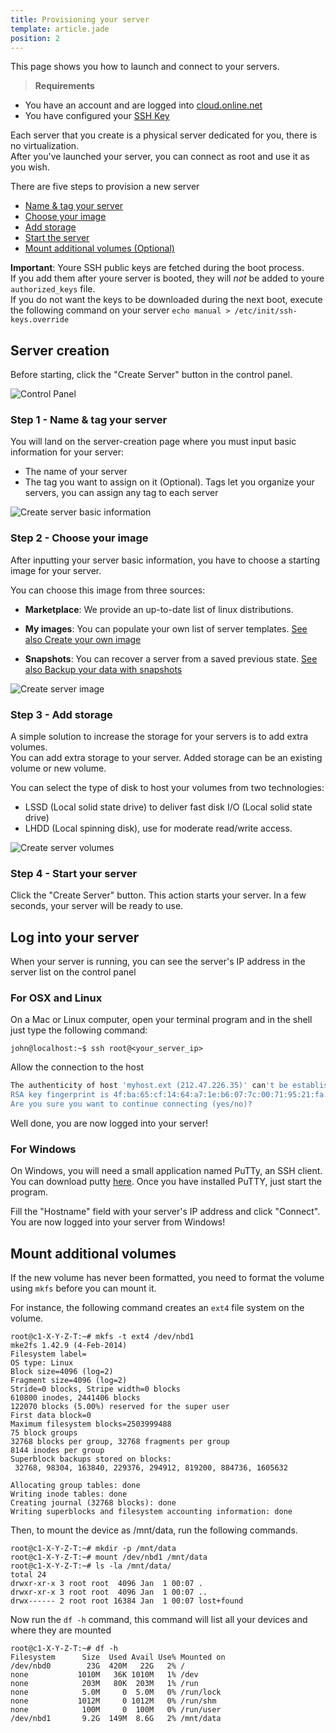 ```yaml
---
title: Provisioning your server
template: article.jade
position: 2
---
```


This page shows you how to launch and connect to your servers.

> <strong>Requirements</strong>
- You have an account and are logged into [cloud.online.net](//cloud.online.net)
- You have configured your [SSH Key](/howto/ssh_keys.html)


Each server that you create is a physical server dedicated for you, there is no
virtualization.<br/>
After you've launched your server, you can connect as root and use it as you
wish.

There are five steps to provision a new server

- [Name & tag your server](/howto/create_instance.html#step-1-name-tag-your-server)
- [Choose your image](/howto/create_instance.html#step-2-choose-your-image)
- [Add storage](/howto/create_instance.html#step-3-add-storage)
- [Start the server](/howto/create_instance.html#step-4-start-your-server)
- [Mount additional volumes (Optional)](/howto/create_instance.html#mount-additional-volumes)

<strong>Important</strong>: Youre SSH public keys are fetched during the boot
process.<br/>
If you add them after youre server is booted, they will *not* be added to youre
`authorized_keys` file.<br/>
If you do not want the keys to be downloaded during the next boot, execute the following command on your server `echo manual > /etc/init/ssh-keys.override`

## Server creation

Before starting, click the "Create Server" button in the control panel.

![Control Panel](../../images/dashboard.png "Control Panel")

### Step 1 - Name & tag your server

You will land on the server-creation page where you must input basic information for your server:

- The name of your server
- The tag you want to assign on it (Optional). Tags let you organize your servers, you can assign any tag to each server

![Create server basic information](../../images/server_basic_information.png "Create server basic information")

### Step 2 - Choose your image

After inputting your server basic information, you have to choose a starting image for your server.

You can choose this image from three sources:

- <strong>Marketplace</strong>: We provide an up-to-date list of linux distributions.

- <strong>My images</strong>: You can populate your own list of server templates. [See also Create your own image](/howto/create_image.html)

- <strong>Snapshots</strong>: You can recover a server from a saved previous state. [See also Backup your data with snapshots](/howto/create_snapshot.html)

![Create server image](../../images/server_image.png "Create server image")

### Step 3 - Add storage

A simple solution to increase the storage for your servers is to add extra volumes.<br/>
You can add extra storage to your server. Added storage can be an existing volume or new volume.

You can select the type of disk to host your volumes from two technologies:

- LSSD (Local solid state drive) to deliver fast disk I/O (Local solid state drive) 
- LHDD (Local spinning disk), use for moderate read/write access.

![Create server volumes](../../images/server_volume.png "Create server volumes")

### Step 4 - Start your server

Click the "Create Server" button. This action starts your server. In a few seconds, your server will be ready to use.

## Log into your server

When your server is running, you can see the server's IP address in the server list on the control panel

### For OSX and Linux

On a Mac or Linux computer, open your terminal program and in the shell just type the following command:

```
john@localhost:~$ ssh root@<your_server_ip>
```

Allow the connection to the host<br/>
```sh
The authenticity of host 'myhost.ext (212.47.226.35)' can't be established.
RSA key fingerprint is 4f:ba:65:cf:14:64:a7:1e:b6:07:7c:00:71:95:21:fa.
Are you sure you want to continue connecting (yes/no)?
```

Well done, you are now logged into your server!

### For Windows

On Windows, you will need a small application named PuTTy, an SSH client. You can download putty [here](http://www.chiark.greenend.org.uk/~sgtatham/putty/download.html).
Once you have installed PuTTY, just start the program.

Fill the "Hostname" field with your server's IP address and click "Connect". You are now logged into your server from Windows!

## Mount additional volumes

If the new volume has never been formatted, you need to format the volume using `mkfs` before you can mount it.

For instance, the following command creates an `ext4` file system on the volume.

 ```
root@c1-X-Y-Z-T:~# mkfs -t ext4 /dev/nbd1
mke2fs 1.42.9 (4-Feb-2014)
Filesystem label=
OS type: Linux
Block size=4096 (log=2)
Fragment size=4096 (log=2)
Stride=0 blocks, Stripe width=0 blocks
610800 inodes, 2441406 blocks
122070 blocks (5.00%) reserved for the super user
First data block=0
Maximum filesystem blocks=2503999488
75 block groups
32768 blocks per group, 32768 fragments per group
8144 inodes per group
Superblock backups stored on blocks:
  32768, 98304, 163840, 229376, 294912, 819200, 884736, 1605632

Allocating group tables: done
Writing inode tables: done
Creating journal (32768 blocks): done
Writing superblocks and filesystem accounting information: done
```

Then, to mount the device as /mnt/data, run the following commands.

```
root@c1-X-Y-Z-T:~# mkdir -p /mnt/data
root@c1-X-Y-Z-T:~# mount /dev/nbd1 /mnt/data
root@c1-X-Y-Z-T:~# ls -la /mnt/data/
total 24
drwxr-xr-x 3 root root  4096 Jan  1 00:07 .
drwxr-xr-x 3 root root  4096 Jan  1 00:07 ..
drwx------ 2 root root 16384 Jan  1 00:07 lost+found
```

Now run the `df -h` command, this command will list all your devices and where they are mounted

```
root@c1-X-Y-Z-T:~# df -h
Filesystem      Size  Used Avail Use% Mounted on
/dev/nbd0        23G  420M   22G   2% /
none           1010M   36K 1010M   1% /dev
none            203M   80K  203M   1% /run
none            5.0M     0  5.0M   0% /run/lock
none           1012M     0 1012M   0% /run/shm
none            100M     0  100M   0% /run/user
/dev/nbd1       9.2G  149M  8.6G   2% /mnt/data

```

